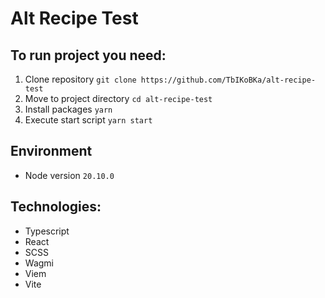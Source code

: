 # Alt Recipe Test

## To run project you need:
1. Clone repository ```git clone https://github.com/TbIKoBKa/alt-recipe-test```
2. Move to project directory ```cd alt-recipe-test```
3. Install packages ```yarn```
4. Execute start script ```yarn start```

## Environment
* Node version ```20.10.0```

## Technologies:
* Typescript
* React
* SCSS
* Wagmi
* Viem
* Vite

